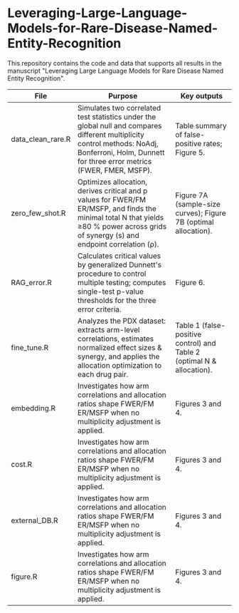 # Leveraging-Large-Language-Models-for-Rare-Disease-Named-Entity-Recognition

This repository contains the code and data that supports all results in the manuscript "Leveraging Large Language Models for Rare Disease Named Entity Recognition".

File | Purpose | Key outputs
-----|-----|-----|
data_clean_rare.R | Simulates two correlated test statistics under the global null and compares different multiplicity control methods: NoAdj, Bonferroni, Holm, Dunnett for three error metrics (FWER, FMER, MSFP). | Table summary of false-positive rates; Figure 5. ​
zero_few_shot.R | Optimizes allocation, derives critical and p values for FWER/FM​ER/MSFP, and finds the minimal total N that yields ≥80 % power across grids of synergy (s) and endpoint correlation (ρ). | Figure 7A (sample-size curves); Figure 7B (optimal allocation). ​
RAG_error.R | Calculates critical values by generalized Dunnett's procedure to control multiple testing; computes single-test p-value thresholds for the three error criteria. | Figure 6. ​
fine_tune.R | Analyzes the PDX dataset: extracts arm-level correlations, estimates normalized effect sizes & synergy, and applies the allocation optimization to each drug pair. | Table 1 (false-positive control) and Table 2 (optimal N & allocation). ​
embedding.R | Investigates how arm correlations and allocation ratios shape FWER/FM​ER/MSFP when no multiplicity adjustment is applied. | Figures 3 and 4. 
cost.R | Investigates how arm correlations and allocation ratios shape FWER/FM​ER/MSFP when no multiplicity adjustment is applied. | Figures 3 and 4. ​
external_DB.R | Investigates how arm correlations and allocation ratios shape FWER/FM​ER/MSFP when no multiplicity adjustment is applied. | Figures 3 and 4. ​
figure.R | Investigates how arm correlations and allocation ratios shape FWER/FM​ER/MSFP when no multiplicity adjustment is applied. | Figures 3 and 4. ​​

